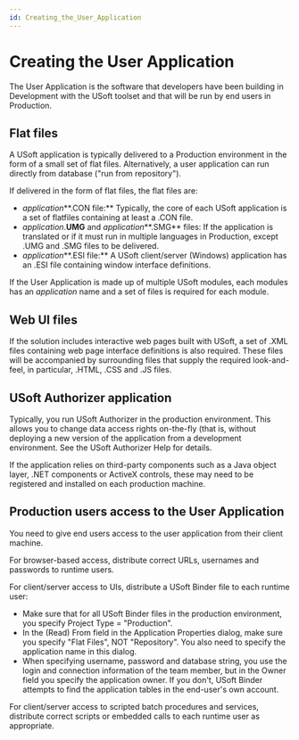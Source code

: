 ```yaml
---
id: Creating_the_User_Application
---
```


# Creating the User Application

The User Application is the software that developers have been building in Development with the USoft toolset and that will be run by end users in Production.

## Flat files

A USoft application is typically delivered to a Production environment in the form of a small set of flat files. Alternatively, a user application can run directly from database ("run from repository").

If delivered in the form of flat files, the flat files are:

- *application***.CON file:** Typically, the core of each USoft application is a set of flatfiles containing at least a .CON file.
- *application*.**UMG** and *application***.SMG** files: If the application is translated or if it must run in multiple languages in Production, except .UMG and .SMG files to be delivered.
- *application***.ESI file:** A USoft client/server (Windows) application has an .ESI file containing window interface definitions.

If the User Application is made up of multiple USoft modules, each modules has an *application* name and a set of files is required for each module.

## Web UI files

If the solution includes interactive web pages built with USoft, a set of .XML files containing web page interface definitions is also required. These files will be accompanied by surrounding files that supply the required look-and-feel, in particular, .HTML, .CSS and .JS files.

## USoft Authorizer application

Typically, you run USoft Authorizer in the production environment. This allows you to change data access rights on-the-fly (that is, without deploying a new version of the application from a development environment. See the USoft Authorizer Help for details.

If the application relies on third-party components such as a Java object layer, .NET components or ActiveX controls, these may need to be registered and installed on each production machine.

## Production users access to the User Application

You need to give end users access to the user application from their client machine.

For browser-based access, distribute correct URLs, usernames and passwords to runtime users.

For client/server access to UIs, distribute a USoft Binder file to each runtime user:

- Make sure that for all USoft Binder files in the production environment, you specify Project Type = "Production".
- In the (Read) From field in the Application Properties dialog, make sure you specify "Flat Files", NOT "Repository". You also need to specify the application name in this dialog.
- When specifying username, password and database string, you use the login and connection information of the team member, but in the Owner field you specify the application owner. If you don't, USoft Binder attempts to find the application tables in the end-user's own account.

For client/server access to scripted batch procedures and services, distribute correct scripts or embedded calls to each runtime user as appropriate.

 
